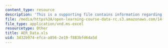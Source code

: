 ```yaml
---
content_type: resource
description: 'This is a supporting file contains information regarding Dataset: IncomeandDemocracy.dta.'
file: /media/https%3A/open-learning-course-data-rc.s3.amazonaws.com/14-75-political-economy-and-economic-development-fall-2012/3d32b974efcaa8562e19f883bfd64a5d_AER_Data.xls
file_type: application/vnd.ms-excel
resourcetype: Other
title: AER_Data.xls
uid: 3d32b974-efca-a856-2e19-f883bfd64a5d
---
```

